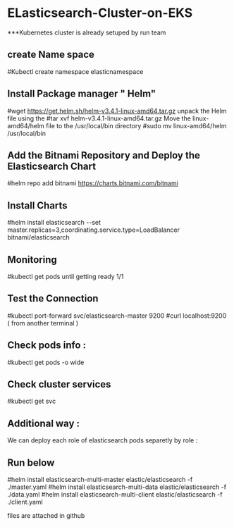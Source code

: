 # ELasticsearch-Cluster-on-EKS
***Kubernetes cluster is already setuped by run team 

create Name space 
---------------------
#Kubectl create namespace elasticnamespace

Install Package manager " Helm"
-------------------------------
#wget https://get.helm.sh/helm-v3.4.1-linux-amd64.tar.gz
unpack the Helm file using the
#tar xvf helm-v3.4.1-linux-amd64.tar.gz
Move the linux-amd64/helm file to the /usr/local/bin directory
#sudo mv linux-amd64/helm /usr/local/bin

Add the Bitnami Repository and Deploy the Elasticsearch Chart
---------------------------------------------------------------
#helm repo add bitnami https://charts.bitnami.com/bitnami

Install Charts
---------------
#helm install elasticsearch --set master.replicas=3,coordinating.service.type=LoadBalancer bitnami/elasticsearch

Monitoring 
-----------
#kubectl get pods
until getting ready 1/1

Test the Connection
--------------------
#kubectl port-forward svc/elasticsearch-master 9200
#curl localhost:9200 ( from another terminal )

Check pods info :
---------------
#kubectl get pods -o wide

Check cluster services
----------------------
#kubectl get svc

Additional way :
--------------
We can deploy each role of elasticsearch pods separetly by role :

Run below
-----------
#helm install elasticsearch-multi-master elastic/elasticsearch -f ./master.yaml
#helm install elasticsearch-multi-data elastic/elasticsearch -f ./data.yaml
#helm install elasticsearch-multi-client elastic/elasticsearch -f ./client.yaml

files are attached in github




